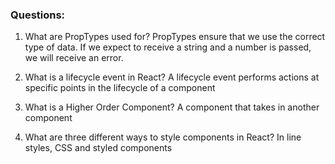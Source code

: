 ### Questions:

1.  What are PropTypes used for?
PropTypes ensure that we use the correct type of data. If we expect to receive a string and a number is passed, we will receive an error.

2.  What is a lifecycle event in React?
A lifecycle event performs actions at specific points in the lifecycle of a component

3.  What is a Higher Order Component?
A component that takes in another component

4.  What are three different ways to style components in React?
In line styles, CSS and styled components 

